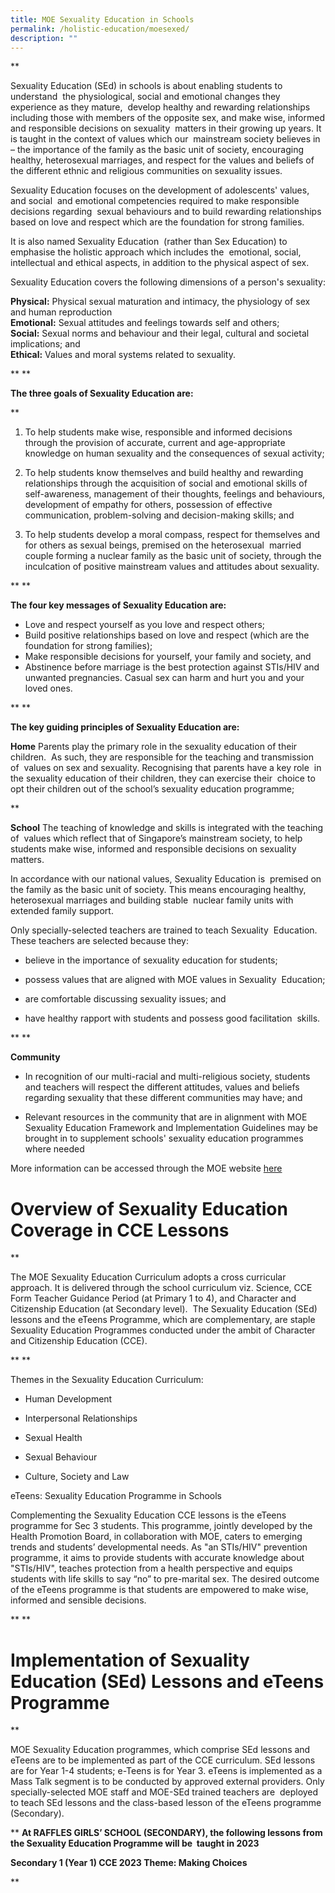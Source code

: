```yaml
---
title: MOE Sexuality Education in Schools
permalink: /holistic-education/moesexed/
description: ""
---
```

**

Sexuality Education (SEd) in schools is about enabling students to understand  the physiological, social and emotional changes they experience as they mature,  develop healthy and rewarding relationships including those with members of the opposite sex, and make wise, informed and responsible decisions on sexuality  matters in their growing up years. It is taught in the context of values which our  mainstream society believes in – the importance of the family as the basic unit of society, encouraging healthy, heterosexual marriages, and respect for the values and beliefs of the different ethnic and religious communities on sexuality issues.

Sexuality Education focuses on the development of adolescents' values, and social  and emotional competencies required to make responsible decisions regarding  sexual behaviours and to build rewarding relationships based on love and respect which are the foundation for strong families. 

It is also named Sexuality Education  (rather than Sex Education) to emphasise the holistic approach which includes the  emotional, social, intellectual and ethical aspects, in addition to the physical aspect of sex.

Sexuality Education covers the following dimensions of a person's sexuality:

**Physical:** Physical sexual maturation and intimacy, the physiology of sex and human reproduction  
**Emotional:** Sexual attitudes and feelings towards self and others;  
**Social:**  Sexual norms and behaviour and their legal, cultural and societal implications; and  
**Ethical:** Values and moral systems related to sexuality.​

**
**

**The three goals of Sexuality Education are:**

**

1. To help students make wise, responsible and informed decisions through the provision of accurate, current and age-appropriate knowledge on human sexuality and the consequences of sexual activity;  
        
2.  To help students know themselves and build healthy and rewarding relationships through the acquisition of social and emotional skills of self-awareness, management of their thoughts, feelings and behaviours, development of empathy for others, possession of effective communication, problem-solving and decision-making skills; and  
      
3.  To help students develop a moral compass, respect for themselves and for others as sexual beings, premised on the heterosexual  married couple forming a nuclear family as the basic unit of society, through the inculcation of positive mainstream values and attitudes about sexuality.
    
**
**

**The four key messages of Sexuality Education are:**

* Love and respect yourself as you love and respect others;
* Build positive relationships based on love and respect (which are the foundation for strong families);
* Make responsible decisions for yourself, your family and society, and
* Abstinence before marriage is the best protection against STIs/HIV and unwanted pregnancies. Casual sex can harm and hurt you and your loved ones.
    
**
**

**The key guiding principles of Sexuality Education are:**

**Home**
Parents play the primary role in the sexuality education of their children.  As such, they are responsible for the teaching and transmission of  values on sex and sexuality. Recognising that parents have a key role  in the sexuality education of their children, they can exercise their  choice to opt their children out of the school’s sexuality education programme;

**

**School**
The teaching of knowledge and skills is integrated with the teaching of  values which reflect that of Singapore’s mainstream society, to help  students make wise, informed and responsible decisions on sexuality  matters.  
  
In accordance with our national values, Sexuality Education is  premised on the family as the basic unit of society. This means encouraging healthy, heterosexual marriages and building stable  nuclear family units with extended family support.

Only specially-selected teachers are trained to teach Sexuality  Education. These teachers are selected because they:


*   believe in the importance of sexuality education for students;
    
*   possess values that are aligned with MOE values in Sexuality  Education;
*   are comfortable discussing sexuality issues; and
*   have healthy rapport with students and possess good facilitation  skills.
  
**
**

**Community**

*   In recognition of our multi-racial and multi-religious society, students  and teachers will respect the different attitudes, values and beliefs  regarding sexuality that these different communities may have; and
    
*   Relevant resources in the community that are in alignment with MOE  Sexuality Education Framework and Implementation Guidelines may be  brought in to supplement schools' sexuality education programmes  where needed

More information can be accessed through the MOE website [here](https://www.moe.gov.sg/education-in-sg/our-programmes/sexuality-education)

# **Overview of Sexuality Education Coverage in CCE Lessons**

**

The MOE Sexuality Education Curriculum adopts a cross curricular approach. It is delivered through the school curriculum viz. Science, CCE Form Teacher Guidance Period (at Primary 1 to 4), and Character and Citizenship Education (at Secondary level).  The Sexuality Education (SEd) lessons and the eTeens Programme, which are complementary, are staple Sexuality Education Programmes conducted under the ambit of Character and Citizenship Education (CCE).

**
**

Themes in the Sexuality Education Curriculum: 

*   Human Development
    
*   Interpersonal Relationships
    
*   Sexual Health
    
*   Sexual Behaviour
    
*   Culture, Society and Law
    

eTeens: Sexuality Education Programme in Schools 

Complementing the Sexuality Education CCE lessons is the eTeens programme for Sec 3 students. This programme, jointly developed by the Health Promotion Board, in collaboration with MOE, caters to emerging trends and students’ developmental needs. As "an STIs/HIV" prevention programme, it aims to provide students with accurate knowledge about "STIs/HIV", teaches protection from a health perspective and equips students with life skills to say “no” to pre-marital sex. The desired outcome of the eTeens programme is that students are empowered to make wise, informed and sensible decisions.

**
**

# Implementation of Sexuality Education (SEd) Lessons and eTeens Programme

**

MOE Sexuality Education programmes, which comprise SEd lessons and eTeens are to be implemented as part of the CCE curriculum. SEd lessons are for Year 1-4 students; e-Teens is for Year 3. eTeens is implemented as a Mass Talk segment is to be conducted by approved external providers. Only specially-selected MOE staff and MOE-SEd trained teachers are  deployed to teach SEd lessons and the class-based lesson of the eTeens programme (Secondary).

**
**At RAFFLES GIRLS’ SCHOOL (SECONDARY), the following lessons from the Sexuality Education Programme will be  taught in 2023**

**Secondary 1 (Year 1) CCE 2023 Theme: Making Choices**

**




    
